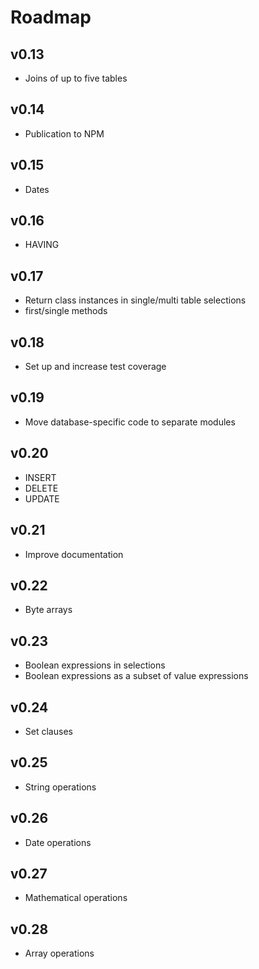 # Roadmap

## v0.13
- Joins of up to five tables

## v0.14
- Publication to NPM

## v0.15
- Dates

## v0.16
- HAVING

## v0.17
- Return class instances in single/multi table selections
- first/single methods

## v0.18
- Set up and increase test coverage

## v0.19
- Move database-specific code to separate modules

## v0.20
- INSERT
- DELETE
- UPDATE

## v0.21
- Improve documentation

## v0.22
- Byte arrays

## v0.23
- Boolean expressions in selections
- Boolean expressions as a subset of value expressions

## v0.24
- Set clauses

## v0.25
- String operations

## v0.26
- Date operations

## v0.27
- Mathematical operations

## v0.28
- Array operations